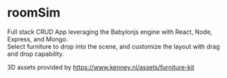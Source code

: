 # roomSim   

Full stack CRUD App leveraging the Babylonjs engine with React, Node, Express, and Mongo.  
Select furniture to drop into the scene, and customize the layout with drag and drop capability.  

3D assets provided by https://www.kenney.nl/assets/furniture-kit

